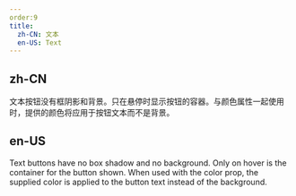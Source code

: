 ```yaml
---
order:9
title:
  zh-CN: 文本
  en-US: Text
---
```


## zh-CN

文本按钮没有框阴影和背景。只在悬停时显示按钮的容器。与颜色属性一起使用时，提供的颜色将应用于按钮文本而不是背景。

## en-US

Text buttons have no box shadow and no background. Only on hover is the container for the button shown. When used with the color prop, the supplied color is applied to the button text instead of the background.